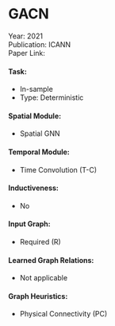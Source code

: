 # GACN

Year: 2021  
Publication: ICANN  
Paper Link:

#### Task:

- In-sample
- Type: Deterministic

#### Spatial Module:

- Spatial GNN

#### Temporal Module:

- Time Convolution (T-C)

#### Inductiveness:

- No

#### Input Graph:

- Required (R)

#### Learned Graph Relations:

- Not applicable

#### Graph Heuristics:

- Physical Connectivity (PC)
